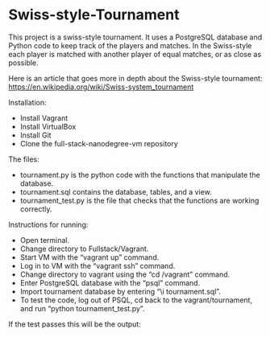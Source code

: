 # Swiss-style-Tournament

This project is a swiss-style tournament. It uses a PostgreSQL database and Python code to keep track of the players and matches. In the Swiss-style each player is matched with another player of equal matches, or as close as possible. 


Here is an article that goes more in depth about the Swiss-style tournament: https://en.wikipedia.org/wiki/Swiss-system_tournament


Installation:
* Install Vagrant
* Install VirtualBox
* Install Git
* Clone the full-stack-nanodegree-vm repository


The files:
* tournament.py is the python code with the functions that manipulate the database.
* tournament.sql contains the database, tables, and a view.
* tournament_test.py is the file that checks that the functions are working correctly.


Instructions for running:
* Open terminal.
* Change directory to Fullstack/Vagrant.
* Start VM with the “vagrant up” command.
* Log in to VM with the “vagrant ssh” command.
* Change directory to vagrant using the “cd /vagrant” command.
* Enter PostgreSQL database with the “psql” command.
* Import tournament database by entering “\i tournament.sql”.
* To test the code, log out of PSQL, cd back to the vagrant/tournament, and run “python tournament_test.py”.


If the test passes this will be the output:



